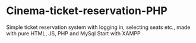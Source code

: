 # Cinema-ticket-reservation-PHP
Simple ticket reservation system with logging in, selecting seats etc., made with pure HTML, JS, PHP and MySql
Start with XAMPP
